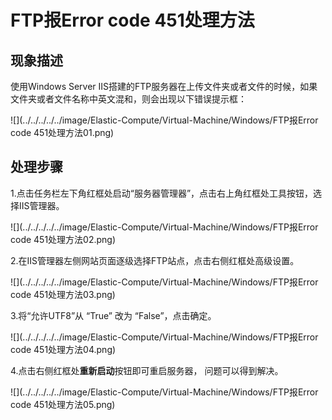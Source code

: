 # FTP报Error code 451处理方法
## 现象描述

使用Windows Server IIS搭建的FTP服务器在上传文件夹或者文件的时候，如果文件夹或者文件名称中英文混和，则会出现以下错误提示框：

![](../../../../../image/Elastic-Compute/Virtual-Machine/Windows/FTP报Error code 451处理方法01.png)

## 处理步骤

1.点击任务栏左下角红框处启动“服务器管理器”，点击右上角红框处工具按钮，选择IIS管理器。

![](../../../../../image/Elastic-Compute/Virtual-Machine/Windows/FTP报Error code 451处理方法02.png)

2.在IIS管理器左侧网站页面逐级选择FTP站点，点击右侧红框处高级设置。

![](../../../../../image/Elastic-Compute/Virtual-Machine/Windows/FTP报Error code 451处理方法03.png)

3.将“允许UTF8”从 “True” 改为 “False”，点击确定。

![](../../../../../image/Elastic-Compute/Virtual-Machine/Windows/FTP报Error code 451处理方法04.png)

4.点击右侧红框处**重新启动**按钮即可重启服务器， 问题可以得到解决。

![](../../../../../image/Elastic-Compute/Virtual-Machine/Windows/FTP报Error code 451处理方法05.png)

